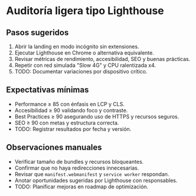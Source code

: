 # Auditoría ligera tipo Lighthouse

## Pasos sugeridos
1. Abrir la landing en modo incógnito sin extensiones.
2. Ejecutar Lighthouse en Chrome o alternativa equivalente.
3. Revisar métricas de rendimiento, accesibilidad, SEO y buenas prácticas.
4. Repetir con red simulada "Slow 4G" y CPU ralentizada x4.
5. TODO: Documentar variaciones por dispositivo crítico.

## Expectativas mínimas
- Performance ≥ 85 con énfasis en LCP y CLS.
- Accesibilidad ≥ 90 validando foco y contraste.
- Best Practices ≥ 90 asegurando uso de HTTPS y recursos seguros.
- SEO ≥ 90 con metas y estructura correcta.
- TODO: Registrar resultados por fecha y versión.

## Observaciones manuales
- Verificar tamaño de bundles y recursos bloqueantes.
- Confirmar que no haya redirecciones innecesarias.
- Revisar que `manifest.webmanifest` y `service worker` respondan.
- Anotar oportunidades sugeridas por Lighthouse con responsables.
- TODO: Planificar mejoras en roadmap de optimización.
